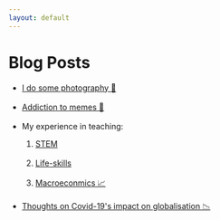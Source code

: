 ```yaml
---
layout: default
---
```

# Blog Posts

<ul class="links">
    <li><a href="instagram_preview.html">I do some photography 📸</a></li><br>
    <li><a href="memes.html">Addiction to memes 🍄</a></li><br>
    <li>My experience in teaching:</li>
    <ol>
        <li><a href="iteach1+2.html">STEM</a></li><br>
        <li><a href="iteach3.html">Life-skills</a></li><br>
        <li><a href="ait_macroeco.html">Macroeconmics 📈</a></li><br>
    </ol>
    <li><a href="globalisation_covid.html">Thoughts on Covid-19's impact on globalisation 📉</a></li><br>

</ul>
<!-- * [](.md) -->